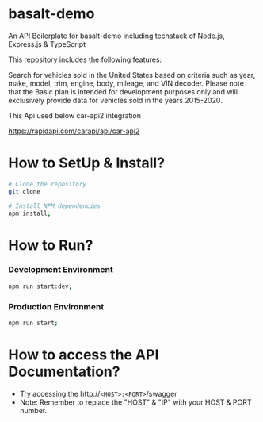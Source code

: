 ﻿# basalt-demo
An API Boilerplate for basalt-demo including techstack of Node.js, Express.js & TypeScript

This repository includes the following features:

Search for vehicles sold in the United States based on criteria such as year, make, model, trim, engine, body, mileage, and VIN decoder. 
Please note that the Basic plan is intended for development purposes only and will exclusively provide data for vehicles sold in the years 2015-2020.

This Api used below car-api2 integration

https://rapidapi.com/carapi/api/car-api2

# How to SetUp & Install?

```sh
# Clone the repository
git clone

# Install NPM dependencies
npm install;
```

# How to Run?

### Development Environment

```sh
npm run start:dev;
```

### Production Environment

```sh
npm run start;
```

# How to access the API Documentation?

- Try accessing the http://`<HOST>:<PORT>`/swagger
- Note: Remember to replace the "HOST" & "IP" with your HOST & PORT number.
